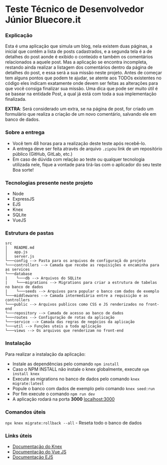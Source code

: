 # Teste Técnico de Desenvolvedor Júnior Bluecore.it

### Explicação
Esta é uma aplicação que simula um blog, nela existem duas páginas, a inicial que contêm a lista de posts cadastrados, e a segunda tela é a de detalhes do post aonde é exibido o conteúdo e também os comentários relacionados a aquele post. Mas a aplicação se encontra incompleta, restando ainda realizar a listagem dos comentários dentro da página de detalhes do post, e essa será a sua missão neste projeto.
Antes de começar tem alguns pontos que podem te ajudar, se atente aos TODOs existentes no código eles indicam exatamente onde devem ser feitas as alterações para que você consiga finalizar sua missão. Uma dica que pode ser muito útil é se basear na entidade Post, a qual já está com toda a sua implementação finalizada.

**EXTRA**: Será considerado um extra, se na página de post, for criado um formulário que realiza a criação de um novo comentário, salvando ele em banco de dados.

### Sobre a entrega
- Você tem 48 horas para a realização deste teste após recebê-lo.
- A entrega deve ser feita através de arquivo `.zip`ou link de um repositório público (GitHub, GitLab, etc.)
- Em caso de dúvida com relação ao teste ou qualquer tecnologia utilizada nele, fique a vontade para tirá-las com o aplicador do seu teste
Boa sorte!

### Tecnologias presente neste projeto
  - Node
  - ExpressJS
  - EJS
  - Knex
  - SQLite
  - VueJS

### Estrutura de pastas
```
src
│   README.md
│   app.js    
│   server.js
└───config --> Pasta para os arquivos de configuraçã do projeto
└───controllers --> Camada que recebe as requisições e encaminha para as services
└───database
|    └───db --> Arquivos do SQLite
|    └───migrations --> Migrations para criar a estrutura de tabelas no banco de dados
|    └───seeds --> Arquivos para popular o banco com dados de exemplo
└───middlewares --> Camada intermediária entre a requisição e as controllers
└───public --> Arquivos publicos como CSS e JS renderizados no front-end
└───repository --> Camada de acesso ao banco de dados
└───routes --> Configuração de rotas da aplicação
└───service --> Camada das regras de negócios da aplicação
└───util --> Funções uteis a toda aplicação
└───views --> Os arquivos que renderizam no front-end
```
### Instalação
Para realizar a instalação da aplicação:
 - Instale as dependências pelo comando `npm install`
 - Caso o NPM INSTALL não instale o knex globalmente, execute `npm install knex`
 - Execute as migrations no banco de dados pelo comando `knex migrate:latest`
 - Popule o banco com dados de exemplo pelo comando `knex seed:run`
 - Por fim execute o comando `npm run dev`
 - A aplicação rodará na porta **3000** [localhost:3000](http://localhost:3000)

 ### Comandos úteis
`npx knex migrate:rollback --all` - Reseta todo o banco de dados

### Links úteis
- [Documentação do Knex](https://knexjs.org/guide/)
- [Documentação do Vue JS](https://vuejs.org/guide/introduction.html)
- [Documentação EJS](https://ejs.co/#install)
